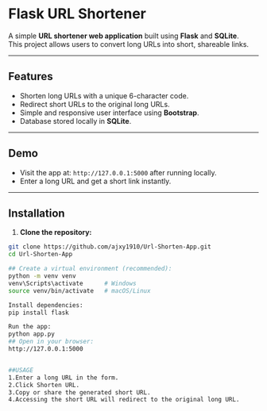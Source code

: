 # Flask URL Shortener

A simple **URL shortener web application** built using **Flask** and **SQLite**.  
This project allows users to convert long URLs into short, shareable links.

---

## Features
- Shorten long URLs with a unique 6-character code.
- Redirect short URLs to the original long URLs.
- Simple and responsive user interface using **Bootstrap**.
- Database stored locally in **SQLite**.

---

## Demo
- Visit the app at: `http://127.0.0.1:5000` after running locally.
- Enter a long URL and get a short link instantly.

---

## Installation

1. **Clone the repository:**

```bash
git clone https://github.com/ajxy1910/Url-Shorten-App.git
cd Url-Shorten-App

## Create a virtual environment (recommended):
python -m venv venv
venv\Scripts\activate      # Windows
source venv/bin/activate   # macOS/Linux

Install dependencies:
pip install flask

Run the app:
python app.py
## Open in your browser:
http://127.0.0.1:5000


##USAGE
1.Enter a long URL in the form.
2.Click Shorten URL.
3.Copy or share the generated short URL.
4.Accessing the short URL will redirect to the original long URL.